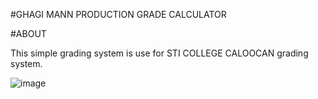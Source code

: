 
#GHAGI MANN PRODUCTION GRADE CALCULATOR

#ABOUT
<p>This simple grading system is use for STI COLLEGE CALOOCAN grading system.</p>

![image](https://github.com/user-attachments/assets/d0fd8a00-a315-4d46-ab2c-557b0b39cff5)
